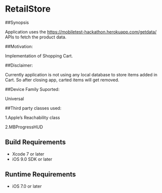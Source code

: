 # RetailStore
##Synopsis

Application uses the https://mobiletest-hackathon.herokuapp.com/getdata/ APIs to fetch the product data.

##Motivation:

Implementation of Shopping Cart.


##Disclaimer:

Currently application is not using any local database to store items added in Cart. So after closing app, carted items will get removed.

##Device Family Suported:

Universal

##Third party classes used:

1.Apple’s Reachability class

2.MBProgressHUD

## Build Requirements
+ Xcode 7 or later
+ iOS 9.0 SDK or later

## Runtime Requirements
+ iOS 7.0 or later

